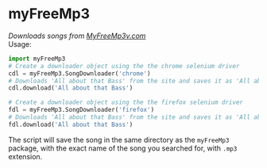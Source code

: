 # myFreeMp3
_Downloads songs from [MyFreeMp3v.com](https://myfreemp3v.com)_  
Usage:  
```python
import myFreeMp3
# Create a downloader object using the the chrome selenium driver
cdl = myFreeMp3.SongDownloader('chrome')
# Downloads 'All about that Bass' from the site and saves it as 'All about that Bass.mp3' 
cdl.download('All about that Bass')

# Create a downloader object using the the firefox selenium driver
fdl = myFreeMp3.SongDownloader('firefox')
# Downloads 'All about that Bass' from the site and saves it as 'All about that Bass.mp3' 
fdl.download('All about that Bass')
```
The script will save the song in the same directory as the `myFreeMp3` package, with the exact name of the song you searched for, with `.mp3` extension. 
